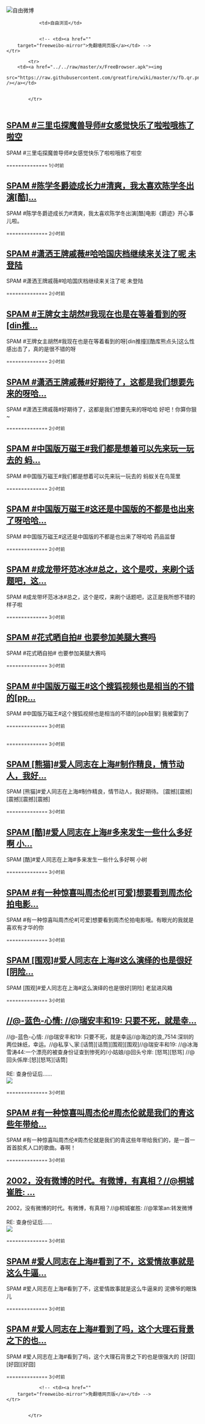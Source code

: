 

<img src="../../raw/master/x/freeweibo.png" alt="自由微博"/>
<table>
    <tr>
                
                <td>自由浏览</td>
        
        
                <!-- <td><a href=""
        target="freeweibo-mirror">免翻墙网页版</a></td> -->
    </tr>
    
            <tr>
        <td><a href="../../raw/master/x/FreeBrowser.apk"><img
        src="https://raw.githubusercontent.com/greatfire/wiki/master/x/fb.qr.png" /></a></td>

        
            </tr>
</table>
<h2>
	<a href="https://freeweibo.com/weibo/3985171856394327" target="freeweibo-mirror">SPAM #三里屯探魔兽导师#女感觉快乐了啦啦哦栋了啦空</a>
</h2>
<p>SPAM #三里屯探魔兽导师#女感觉快乐了啦啦哦栋了啦空</p>
<p>
	<small> ============== 1小时前</small>
</p><h2>
	<a href="https://freeweibo.com/weibo/3985161202882545" target="freeweibo-mirror">SPAM #陈学冬爵迹成长力#清爽，我太喜欢陈学冬出演[酷]…</a>
</h2>
<p>SPAM #陈学冬爵迹成长力#清爽，我太喜欢陈学冬出演[酷]电影《爵迹》开心事儿啦。</p>
<p>
	<small> ============== 2小时前</small>
</p><h2>
	<a href="https://freeweibo.com/weibo/3985156904178349" target="freeweibo-mirror">SPAM #潇洒王牌戚薇#哈哈国庆档继续来关注了呢 未登陆</a>
</h2>
<p>SPAM #潇洒王牌戚薇#哈哈国庆档继续来关注了呢 未登陆</p>
<p>
	<small> ============== 2小时前</small>
</p><h2>
	<a href="https://freeweibo.com/weibo/3985154479777586" target="freeweibo-mirror">SPAM #王牌女主胡然#我现在也是在等着看到的呀[din推…</a>
</h2>
<p>SPAM #王牌女主胡然#我现在也是在等着看到的呀[din推撞][酷库熊点头]这么性感出击了，真的是很不错的呀</p>
<p>
	<small> ============== 2小时前</small>
</p><h2>
	<a href="https://freeweibo.com/weibo/3985152445730278" target="freeweibo-mirror">SPAM #潇洒王牌戚薇#好期待了，这都是我们想要先来的呀哈…</a>
</h2>
<p>SPAM #潇洒王牌戚薇#好期待了，这都是我们想要先来的呀哈哈 好吧！你算你狠~</p>
<p>
	<small> ============== 2小时前</small>
</p><h2>
	<a href="https://freeweibo.com/weibo/3985148552697474" target="freeweibo-mirror">SPAM #中国版万磁王#我们都是想着可以先来玩一玩去的 蚂…</a>
</h2>
<p>SPAM #中国版万磁王#我们都是想着可以先来玩一玩去的 蚂蚁关在鸟笼里</p>
<p>
	<small> ============== 2小时前</small>
</p><h2>
	<a href="https://freeweibo.com/weibo/3985148552582139" target="freeweibo-mirror">SPAM #中国版万磁王#这还是中国版的不都是也出来了呀哈哈…</a>
</h2>
<p>SPAM #中国版万磁王#这还是中国版的不都是也出来了呀哈哈 药品监督</p>
<p>
	<small> ============== 2小时前</small>
</p><h2>
	<a href="https://freeweibo.com/weibo/3985147570972792" target="freeweibo-mirror">SPAM #成龙带坏范冰冰#总之，这个是哎，来刷个话题吧，这…</a>
</h2>
<p>SPAM #成龙带坏范冰冰#总之，这个是哎，来刷个话题吧，这正是我所想不错的样子啦</p>
<p>
	<small> ============== 3小时前</small>
</p><h2>
	<a href="https://freeweibo.com/weibo/3985147080298708" target="freeweibo-mirror">SPAM #花式晒自拍# 也要参加美腿大赛吗</a>
</h2>
<p>SPAM #花式晒自拍# 也要参加美腿大赛吗</p>
<p>
	<small> ============== 3小时前</small>
</p><h2>
	<a href="https://freeweibo.com/weibo/3985147059889339" target="freeweibo-mirror">SPAM #中国版万磁王#这个搜狐视频也是相当的不错的[pp…</a>
</h2>
<p>SPAM #中国版万磁王#这个搜狐视频也是相当的不错的[ppb鼓掌] 我被雷到了</p>
<p>
	<small> ============== 3小时前</small>
</p><h2>
	<a href="https://freeweibo.com/weibo/3985146283890176" target="freeweibo-mirror"></a>
</h2>
<p></p>
<p>
	<small> ============== 3小时前</small>
</p><h2>
	<a href="https://freeweibo.com/weibo/3985141632011309" target="freeweibo-mirror">SPAM [熊猫]#爱人同志在上海#制作精良，情节动人，我好…</a>
</h2>
<p>SPAM [熊猫]#爱人同志在上海#制作精良，情节动人，我好期待。 [震撼][震撼][震撼][震撼][震撼]</p>
<p>
	<small> ============== 3小时前</small>
</p><h2>
	<a href="https://freeweibo.com/weibo/3985140977917722" target="freeweibo-mirror">SPAM [酷]#爱人同志在上海#多来发生一些什么多好啊 小…</a>
</h2>
<p>SPAM [酷]#爱人同志在上海#多来发生一些什么多好啊 小树</p>
<p>
	<small> ============== 3小时前</small>
</p><h2>
	<a href="https://freeweibo.com/weibo/3985140960744635" target="freeweibo-mirror">SPAM #有一种惊喜叫周杰伦#[可爱]想要看到周杰伦拍电影…</a>
</h2>
<p>SPAM #有一种惊喜叫周杰伦#[可爱]想要看到周杰伦拍电影哦。有眼光的我就是喜欢有才华的你</p>
<p>
	<small> ============== 3小时前</small>
</p><h2>
	<a href="https://freeweibo.com/weibo/3985140088462658" target="freeweibo-mirror">SPAM [围观]#爱人同志在上海#这么演绎的也是很好[阴险…</a>
</h2>
<p>SPAM [围观]#爱人同志在上海#这么演绎的也是很好[阴险] 老鼠进风箱</p>
<p>
	<small> ============== 3小时前</small>
</p><h2>
	<a href="https://freeweibo.com/weibo/3985139199756208" target="freeweibo-mirror">//@-蓝色-心情: //@瑞安丰和19: 只要不死，就是幸…</a>
</h2>
<p>//@-蓝色-心情: //@瑞安丰和19: 只要不死，就是幸运//@海边的浪_7514:深圳的两位妹纸，幸运。//@私享乀家:[话筒][话筒][围观][围观]//@瑞安丰和19: //@冰海雪涛44:一个漂亮的被查身份证查到惨死的/小姑娘/@回头兮岸: [怒骂][怒骂] //@回头係岸:[怒][怒骂][话筒]<br><br>RE: 查身份证后……<br><img src="http://ww1.sinaimg.cn/large/4978f0bbjw1f4r0ki9srvj20jz0zkq5i.jpg"></p>
<p>
	<small> ============== 3小时前</small>
</p><h2>
	<a href="https://freeweibo.com/weibo/3985139148810838" target="freeweibo-mirror">SPAM #有一种惊喜叫周杰伦#周杰伦就是我们的青这些年带给…</a>
</h2>
<p>SPAM #有一种惊喜叫周杰伦#周杰伦就是我们的青这些年带给我们的，是一首一首首脍炙人口的歌曲。春啊！</p>
<p>
	<small> ============== 3小时前</small>
</p><h2>
	<a href="https://freeweibo.com/weibo/3985138922893503" target="freeweibo-mirror">2002，没有微博的时代。有微博，有真相？//@桐城崔胜: …</a>
</h2>
<p>2002，没有微博的时代。有微博，有真相？//@桐城崔胜: //@笨笨an:转发微博<br><br>RE: 查身份证后……<br><img src="http://ww1.sinaimg.cn/large/4978f0bbjw1f4r0ki9srvj20jz0zkq5i.jpg"></p>
<p>
	<small> ============== 3小时前</small>
</p><h2>
	<a href="https://freeweibo.com/weibo/3985138621086060" target="freeweibo-mirror">SPAM #爱人同志在上海#看到了不，这爱情故事就是这么牛逼…</a>
</h2>
<p>SPAM #爱人同志在上海#看到了不，这爱情故事就是这么牛逼来的 泥佛爷的眼珠儿</p>
<p>
	<small> ============== 3小时前</small>
</p><h2>
	<a href="https://freeweibo.com/weibo/3985137354075690" target="freeweibo-mirror">SPAM #爱人同志在上海#看到了吗，这个大理石背景之下的也…</a>
</h2>
<p>SPAM #爱人同志在上海#看到了吗，这个大理石背景之下的也是很强大的 [好囧][好囧][好囧]</p>
<p>
	<small> ============== 3小时前</small>
</p>
<table>
    <tr>
                
        
        
                <!-- <td><a href=""
        target="freeweibo-mirror">免翻墙网页版</a></td> -->
    </tr>
    
        
            </tr>
</table>
